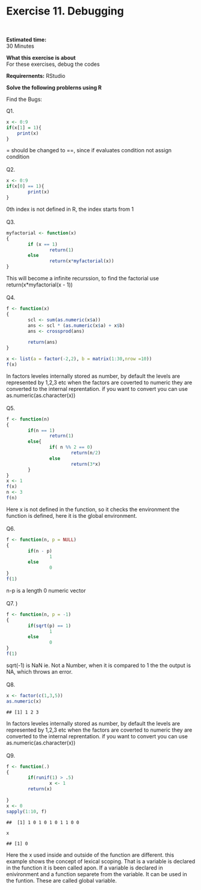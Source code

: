 Exercise 11. Debugging
======================

<br>

<b>Estimated time: </b>  
30 Minutes

<b>What this exercise is about</b>  
For these exercises, debug the codes

<b> Requirernents:</b> RStudio

<b>Solve the following problerns using R </b>

Find the Bugs:

Q1.

``` r
x <- 0:9
if(x[1] = 1){
    print(x)
}
```

= should be changed to ==, since if evaluates condition not assign
condition  
<br> Q2.

``` r
x <- 0:9
if(x[0] == 1){
        print(x)
}
```

0th index is not defined in R, the index starts from 1  
<br> Q3.

``` r
myfactorial <- function(x)
{
        if (x == 1)
                return(1)
        else
                return(x*myfactorial(x))
}
```

This will become a infinite recurssion, to find the factorial use
return(x\*myfactorial(x - 1))  
<br> Q4.

``` r
f <- function(x)
{
        scl <- sum(as.numeric(x$a))
        ans <- scl * (as.numeric(x$a) + x$b)
        ans <- crossprod(ans)
        
        return(ans)
}

x <- list(a = factor(-2,2), b = matrix(1:30,nrow =10))
f(x)
```

In factors leveles internally stored as number, by default the levels
are represented by 1,2,3 etc when the factors are coverted to numeric
they are converted to the internal reprentation. if you want to convert
you can use as.numeric(as.character(x))  
<br> Q5.

``` r
f <- function(n)
{
        if(n == 1)
                return(1)
        else{
                if( n %% 2 == 0)
                        return(n/2)
                else
                        return(3*x)
        }
}
x <- 1
f(x)
n <- 3
f(n)
```

Here x is not defined in the function, so it checks the environment the
function is defined, here it is the global environment.  
<br> Q6.

``` r
f <- function(n, p = NULL)
{
        if(n - p)
                1
        else
                0
}
f(1)
```

n-p is a length 0 numeric vector  
<br> Q7. )

``` r
f <- function(n, p = -1)
{
        if(sqrt(p) == 1)
                1
        else
                0
}
f(1)
```

sqrt(-1) is NaN ie. Not a Number, when it is compared to 1 the the
output is NA, which throws an error.  
<br> Q8.

``` r
x <- factor(c(1,3,5))
as.numeric(x)
```

    ## [1] 1 2 3

In factors leveles internally stored as number, by default the levels
are represented by 1,2,3 etc when the factors are coverted to numeric
they are converted to the internal reprentation. if you want to convert
you can use as.numeric(as.character(x))  
<br> Q9.

``` r
f <- function(.)
{
        if(runif(1) > .5)
                x <- 1
        return(x)
                
}
x <- 0
sapply(1:10, f)
```

    ##  [1] 1 0 1 0 1 0 1 1 0 0

``` r
x
```

    ## [1] 0

Here the x used inside and outside of the function are different. this
example shows the concept of lexical scoping. That is a variable is
declared in the function it is been called apon. If a variable is
declared in enivironment and a function separete from the variable. It
can be used in the funtion. These are called global variable.  
<br>
